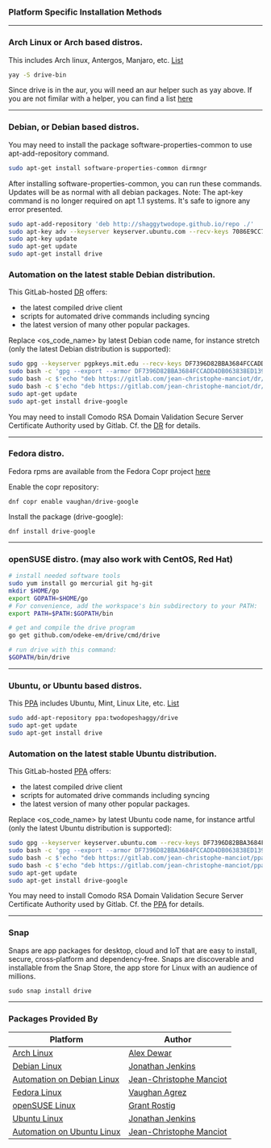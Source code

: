 ### Platform Specific Installation Methods

---
### Arch Linux or Arch based distros.
This includes Arch linux, Antergos, Manjaro, etc. [List](https://wiki.archlinux.org/index.php/Arch_based_distributions_(active))

```sh
yay -S drive-bin
```
Since drive is in the aur, you will need an aur helper such as yay above. If you are not fimilar with
a helper, you can find a list [here](https://wiki.archlinux.org/index.php/AUR_helpers#AUR_search.2Fbuild_helpers)

---
### Debian, or Debian based distros.
You may need to install the package software-properties-common to use apt-add-repository command.

```sh
sudo apt-get install software-properties-common dirmngr
```

After installing software-properties-common, you can run these commands. Updates will be as normal with all debian packages.
Note: The apt-key command is no longer required on apt 1.1 systems. It's safe to ignore any error presented.

```sh
sudo apt-add-repository 'deb http://shaggytwodope.github.io/repo ./'
sudo apt-key adv --keyserver keyserver.ubuntu.com --recv-keys 7086E9CC7EC3233B
sudo apt-key update
sudo apt-get update
sudo apt-get install drive
```

### Automation on the latest stable Debian distribution. 
This GitLab-hosted [DR](https://gitlab.com/jean-christophe-manciot/dr) offers:
- the latest compiled drive client
- scripts for automated drive commands including syncing
- the latest version of many other popular packages.

Replace <os_code_name> by latest Debian code name, for instance stretch (only the latest Debian distribution is supported):
```sh
sudo gpg --keyserver pgpkeys.mit.edu --recv-keys DF7396D82BBA3684FCCADD4DB063838ED13997FD
sudo bash -c 'gpg --export --armor DF7396D82BBA3684FCCADD4DB063838ED13997FD | apt-key add -'
sudo bash -c $'echo "deb https://gitlab.com/jean-christophe-manciot/dr/raw/master/Debian <os_code_name> stable #JC Manciot\'s DR" > /etc/apt/sources.list.d/jean-christophe-manciot.list'
sudo bash -c $'echo "deb https://gitlab.com/jean-christophe-manciot/dr/raw/master/Debian <os_code_name> unstable #JC Manciot\'s DR" > /etc/apt/sources.list.d/jean-christophe-manciot.list'
sudo apt-get update
sudo apt-get install drive-google
```

You may need to install Comodo RSA Domain Validation Secure Server Certificate Authority used by Gitlab. Cf. the [DR](https://gitlab.com/jean-christophe-manciot/dr) for details.

---
### Fedora distro.
Fedora rpms are available from the Fedora Copr project [here](https://copr.fedorainfracloud.org/coprs/vaughan/drive-google/)

Enable the copr repository:

```
dnf copr enable vaughan/drive-google
```

Install the package (drive-google):

```
dnf install drive-google
```

---
### openSUSE distro. (may also work with CentOS, Red Hat)
```sh
# install needed software tools
sudo yum install go mercurial git hg-git
mkdir $HOME/go
export GOPATH=$HOME/go
# For convenience, add the workspace's bin subdirectory to your PATH:
export PATH=$PATH:$GOPATH/bin

# get and compile the drive program
go get github.com/odeke-em/drive/cmd/drive

# run drive with this command:
$GOPATH/bin/drive
```

---
### Ubuntu, or Ubuntu based distros. 
This [PPA](https://launchpad.net/~twodopeshaggy/+archive/ubuntu/drive) includes Ubuntu, Mint, Linux Lite, etc. [List](http://distrowatch.com/search.php?basedon=Ubuntu)

```sh
sudo add-apt-repository ppa:twodopeshaggy/drive
sudo apt-get update
sudo apt-get install drive
```

### Automation on the latest stable Ubuntu distribution. 
This GitLab-hosted [PPA](https://gitlab.com/jean-christophe-manciot/ppa) offers:
- the latest compiled drive client
- scripts for automated drive commands including syncing
- the latest version of many other popular packages.

Replace <os_code_name> by latest Ubuntu code name, for instance artful (only the latest Ubuntu distribution is supported):
```sh
sudo gpg --keyserver keyserver.ubuntu.com --recv-keys DF7396D82BBA3684FCCADD4DB063838ED13997FD
sudo bash -c 'gpg --export --armor DF7396D82BBA3684FCCADD4DB063838ED13997FD | apt-key add -'
sudo bash -c $'echo "deb https://gitlab.com/jean-christophe-manciot/ppa/raw/master/Ubuntu <os_code_name> stable #JC Manciot\'s Stable PPA" >> /etc/apt/sources.list.d/jean-christophe-manciot.list'
sudo bash -c $'echo "deb https://gitlab.com/jean-christophe-manciot/ppa/raw/master/Ubuntu <os_code_name> unstable #JC Manciot\'s Unstable PPA" >> /etc/apt/sources.list.d/jean-christophe-manciot.list'
sudo apt-get update
sudo apt-get install drive-google
```

You may need to install Comodo RSA Domain Validation Secure Server Certificate Authority used by Gitlab. Cf. the [PPA](https://gitlab.com/jean-christophe-manciot/ppa) for details.

---
### Snap

Snaps are app packages for desktop, cloud and IoT that are easy to install, secure, cross‐platform and dependency‐free. Snaps are discoverable and installable from the Snap Store, the app store for Linux with an audience of millions. 

```
sudo snap install drive
```

---
### Packages Provided By

Platform | Author |
---------| -------|
[Arch Linux](https://aur.archlinux.org/packages/drive-bin) | [Alex Dewar](https://github.com/alexdewar)
[Debian Linux](http://shaggytwodope.github.io/repo) | [Jonathan Jenkins](https://github.com/shaggytwodope)
[Automation on Debian Linux](https://gitlab.com/jean-christophe-manciot/dr) | [Jean-Christophe Manciot](https://gitlab.com/jean-christophe-manciot)
[Fedora Linux](https://copr.fedorainfracloud.org/coprs/vaughan/drive-google/) | [Vaughan Agrez](https://github.com/agrez)
[openSUSE Linux]() | [Grant Rostig](https://github.com/grantrostig)
[Ubuntu Linux](https://launchpad.net/~twodopeshaggy/+archive/ubuntu/drive) | [Jonathan Jenkins](https://github.com/shaggytwodope)
[Automation on Ubuntu Linux](https://gitlab.com/jean-christophe-manciot/ppa) | [Jean-Christophe Manciot](https://gitlab.com/jean-christophe-manciot)

